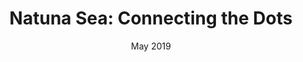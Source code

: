---
# Feel free to add content and custom Front Matter to this file.
# To modify the layout, see https://jekyllrb.com/docs/themes/#overriding-theme-defaults

layout: page
title: "Natuna Sea: Connecting the Dots"
subtitle: May 2019
hero_image: '/images/voyages/2019-05-connecting-the-dots/rocks.jpg'
description: Sailing from Batam to Terempa via Natuna Sea, observing giant sea turtles at dawn.
---